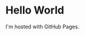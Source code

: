 <!DOCTYPE html>
<html>
<body>
<h1>Hello World</h1>
<p>I'm hosted with GitHub Pages.</p>
</body>
<script>
import React, {Component} from "react";
import "./style.css";
class Categories extends Component{
  constructor(){
    super();
    this.state={
      data:false
     // jokes:[],
     // errorMsg:''
    }
  }
  ComponentDidMount(){
    /*axios.get('https://api.chucknorris.io/jokes/categories')
      .then(response => {
        console.log(response)
        this.setState({jokes: response.data})
      })
      .catch(error => {
        console.log(error)
        this.setState({errorMsg:'Error retrieving data'})
      })*/
      let url = "https://api.chucknorris.io/jokes/categories";
      fetch(url,{
        method:'GET',
        headers:{
          'Accept':'application/json',
          'Content-Type':'application/json',
        }
      }).then((result)=>{
        result.json().then((resp)=>{
          
          this.setState({data:resp})
        })
      })
  }
  render(){
    const data=this.state.data;
    console.warn(data);
    return(
      <div>
      List of Categories
      {
        data ?
        <div>
        :<p>Name: {data.value}</p>
        </div>
        :<p>Please Wait..</p>
      }
      
      
      </div>
    )
  }
} 
export default Categories
</script>
</html>